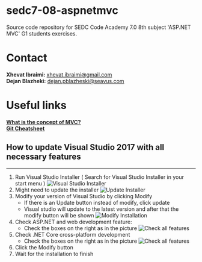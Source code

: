 # sedc7-08-aspnetmvc
Source code repository for SEDC Code Academy 7.0 8th subject 'ASP.NET MVC' G1 students exercises.

# Contact

**Xhevat Ibraimi:** <xhevat.ibraimi@gmail.com> <br/>
**Dejan Blazheki:** <dejan.pblazheski@seavus.com> <br/>

# Useful links
[**What is the concept of MVC?**](https://www.youtube.com/watch?v=fa8eUcu30Lw) <br/>
[**Git Cheatsheet**](https://github.github.com/training-kit/downloads/github-git-cheat-sheet.pdf) <br/>

## How to update Visual Studio 2017 with all necessary features
---
1. Run Visual Studio Installer ( Search for Visual Studio Installer in your start menu )
![Visual Studio Installer](https://github.com/sedc-codecademy/sedc7-08-aspnetmvc/blob/master/g5/img/vs1.PNG?raw=true)
2. Might need to update the installer
![Update Installer](https://github.com/sedc-codecademy/sedc7-08-aspnetmvc/blob/master/g5/img/vs2.jpg?raw=true)
2. Modify your version of Visual Studio by clicking Modify
	* If there is an Update button instead of modify, click update
	* Visual studio will update to the latest version and after that the modify button will be shown
![Modify Installation](https://github.com/sedc-codecademy/sedc7-08-aspnetmvc/blob/master/g5/img/vs3.PNG?raw=true)
3. Check ASP.NET and web development feature:
	* Check the boxes on the right as in the picture
![Check all features](https://github.com/sedc-codecademy/sedc7-08-aspnetmvc/blob/master/g5/img/vs4.PNG?raw=true)
4. Check .NET Core cross-platform development
	* Check the boxes on the right as in the picture
![Check all features](https://github.com/sedc-codecademy/sedc7-08-aspnetmvc/blob/master/g5/img/vs5.PNG?raw=true)	
5. Click the Modify button
6. Wait for the installation to finish
